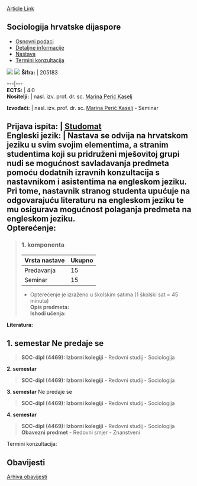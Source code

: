 [Article Link](https://www.fhs.hr/predmet/shd_b)

## Sociologija hrvatske dijaspore
  * [Osnovni podaci](https://www.fhs.hr/predmet/shd_b#v1id-904872_740153_1_0 "Osnovni podaci")
  * [Detaljne informacije](https://www.fhs.hr/predmet/shd_b#v1id-904872_740153_1_1 "Detaljne informacije")
  * [Nastava](https://www.fhs.hr/predmet/shd_b#v1id-904872_740153_1_2 "Nastava")
  * [Termini konzultacija](https://www.fhs.hr/predmet/shd_b#v1id-904872_740153_1_3 "Termini konzultacija")


[![](https://www.fhs.hr/img/flags/gif/hr.gif)](https://www.fhs.hr/predmet/shd_b) [![](https://www.fhs.hr/img/flags/gif/gb.gif)](https://www.fhs.hr/en/course/sotcd_a)
**Šifra:** |  205183  
  
---|---  
**ECTS:** |  4.0   
**Nositelji:** |  nasl. izv. prof. dr. sc. [Marina Perić Kaselj](https://www.fhs.hr/djelatnik/marina.peric_kaselj)   
  
**Izvođači:** |  nasl. izv. prof. dr. sc. [Marina Perić Kaselj](https://www.fhs.hr/djelatnik/marina.peric_kaselj) - Seminar  
  
**Prijava ispita:** |  [Studomat](http://www.isvu.hr/studomat)  
**Engleski jezik:** |  Nastava se odvija na hrvatskom jeziku u svim svojim elementima, a stranim studentima koji su pridruženi mješovitoj grupi nudi se mogućnost savladavanja predmeta pomoću dodatnih izravnih konzultacija s nastavnikom i asistentima na engleskom jeziku. Pri tome, nastavnik stranog studenta upućuje na odgovarajuću literaturu na engleskom jeziku te mu osigurava mogućnost polaganja predmeta na engleskom jeziku.   
**Opterećenje:**  
---  
> ### 1. komponenta
> | Vrsta nastave | Ukupno  
> ---|---  
> Predavanja | 15  
> Seminar | 15  
> * Opterećenje je izraženo u školskim satima (1 školski sat = 45 minuta)   
**Opis predmeta:**  
> **Ishodi učenja:**  

  
**Literatura:**  

  
**1. semestar** Ne predaje se  
---  
> **SOC-dipl (4469): Izborni kolegiji** - Redovni studij - Sociologija  
>   
  
**2. semestar**  
> **SOC-dipl (4469): Izborni kolegiji** - Redovni studij - Sociologija  
>   
  
**3. semestar** Ne predaje se  
> **SOC-dipl (4469): Izborni kolegiji** - Redovni studij - Sociologija  
>   
  
**4. semestar**  
> **SOC-dipl (4469): Izborni kolegiji** - Redovni studij - Sociologija  
>  **Obavezni predmet** - Redovni smjer - Znanstveni  
>   
Termini konzultacija: 


## Obavijesti
[Arhiva obavijesti](https://www.fhs.hr/predmet/shd_b?@=218lu#news_117471 "Arhiva obavijesti")
